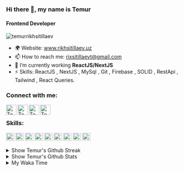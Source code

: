 ### Hi there 👋, my name is Temur
#### Frontend Developer

<p align="left"> <img src="https://komarev.com/ghpvc/?username=temurrikhsitillaev&label=Profile%20views&color=0e75b6&style=flat" alt="temurrikhsitillaev" /> </p>


- 🌍 Website: www.rikhsitillaev.uz
- 📫 How to reach me: rixsitillaevt@gmail.com 
- 🌱 I’m currently working **ReactJS/NextJS**
- ⚡ Skills: ReactJS , NextJS , MySql , Git , Firebase , SOLID , RestApi , Tailwind , React Queries. 

### Connect with me:

[<img align="left" alt="Temur | Website" width="28px" src="https://www.vectorlogo.zone/logos/telegram/telegram-tile.svg" />][telegram]
[<img align="left" alt="Temur | Gmail" width="28px" src="https://www.vectorlogo.zone/logos/gmail/gmail-tile.svg" />][mail]
[<img align="left" alt="Temur | Twitter" width="28px" src="https://www.vectorlogo.zone/logos/twitter/twitter-tile.svg" />][twitter]
[<img align="left" alt="Temur | LinkedIn" width="28px" src="https://www.vectorlogo.zone/logos/linkedin/linkedin-tile.svg" />][linkedin]
<br>

### Skills:

<p align="left">
  <img src="https://www.vectorlogo.zone/logos/javascript/javascript-icon.svg" alt="js" width="22" height="22"/>
  <img src="https://www.vectorlogo.zone/logos/reactjs/reactjs-icon.svg" alt="reactjs" width="22" height="22"/>
  <img src="https://www.vectorlogo.zone/logos/nextjs/nextjs-icon.svg" alt="nextjs" width="22" height="22"/>
  <img src="https://www.vectorlogo.zone/logos/figma/figma-icon.svg" alt="figma" width="22" height="22"/>
  <img src="https://www.vectorlogo.zone/logos/firebase/firebase-icon.svg" alt="firebase" width="22" height="22"/> 
  <img src="https://www.vectorlogo.zone/logos/git-scm/git-scm-icon.svg" alt="git" width="22" height="22"/> 
  <img src="https://www.vectorlogo.zone/logos/mysql/mysql-icon.svg" alt="mysql" width="22" height="22"/> 
  <img src="https://www.vectorlogo.zone/logos/canva/canva-icon.svg" alt="canva" width="22" height="22"/>
  <img src="https://www.vectorlogo.zone/logos/w3_html5/w3_html5-icon.svg" alt="html" width="22" height="22"/>

</p>

<details>
  <summary> Show Temur's Github Streak</summary>
  <br>
  
[![GitHub Streak](https://github-readme-streak-stats.herokuapp.com?user=TemurRikhsitillaev&theme=dark&border_radius=4&mode=weekly)](https://git.io/streak-stats)

</details>

<details>
  <summary> Show Temur's Github Stats</summary>
  <br>
  
  <a href="#">
    <img align="left" src="https://github-readme-stats.vercel.app/api/top-langs/?username=TemurRikhsitillaev&layout=compact&hide=html" alt="TemurRikhsitillaev" />
  </a>
  
  <a href="#">
   >&nbsp;<img align="center" src="https://github-readme-stats.vercel.app/api?username=TemurRikhsitillaev&show_icons=true" alt="TemurRikhsitillaev" />
  </a>
  
![GitHub followers](https://img.shields.io/github/followers/TemurRikhsitillaev?logo=GitHub&style=for-the-badge)
  
  <p align="left"> <a href="https://github.com/ryo-ma/github-profile-trophy"><img src="https://github-profile-trophy.vercel.app/?username=TemurRikhsitillaev" alt="TemurRikhsitillaev" /></a> </p>
  
  
  <img align="center" src = "https://profile-counter.glitch.me/Bilol4391/count.svg" alt ="Loading...">
</details>


[telegram]: http://t.me/Dendi4890
[mail]: MAILTO:rixsitillaevt@gmail.com
[twitter]: https://twitter.com/Dendi4890
[linkedin]: https://www.linkedin.com/in/temur-rikhsitillaev-41496a25a/
[github]: https://github.com/TemurRikhsitillaev


<details>
  <summary> My Waka Time</summary>
  <br/>
  <a href="https://wakatime.com/@dendi4890"><img src="https://wakatime.com/badge/user/018d01d0-d259-490d-ae37-1dc8a9b3d5db.svg" alt="Total time coded since January 13 2024" /></a>
  <br/>
  
  [![StcAndroid's wakatime stats](https://github-readme-stats.vercel.app/api/wakatime?username=@dendi4890&theme=radical)](https://wakatime.com/@dendi4890)

</details>
